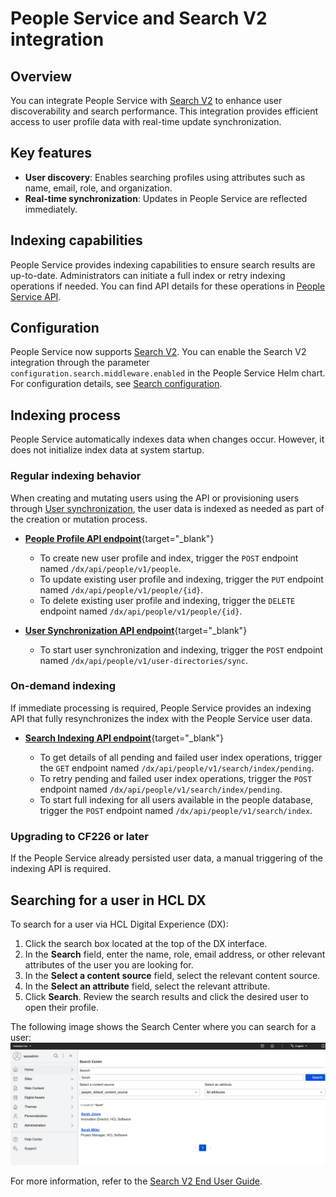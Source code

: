 # People Service and Search V2 integration

## Overview

You can integrate People Service with [Search V2](../../../../build_sites/search_v2/index.md) to enhance user discoverability and search performance. This integration provides efficient access to user profile data with real-time update synchronization.

## Key features

- **User discovery**: Enables searching profiles using attributes such as name, email, role, and organization.
- **Real-time synchronization**: Updates in People Service are reflected immediately.

## Indexing capabilities

People Service provides indexing capabilities to ensure search results are up-to-date. Administrators can initiate a full index or retry indexing operations if needed. You can find API details for these operations in [People Service API](../api/index.md).

## Configuration

People Service now supports [Search V2](../../../../build_sites/search_v2/index.md). You can enable the Search V2 integration through the parameter `configuration.search.middleware.enabled` in the People Service Helm chart.
For configuration details, see [Search configuration](../deployment/configuration/index.md#search-configuration).

## Indexing process

People Service automatically indexes data when changes occur. However, it does not initialize index data at system startup.

### Regular indexing behavior

When creating and mutating users using the API or provisioning users through [User synchronization](../administration/user_provisioning/user_synchronization.md), the user data is indexed as needed as part of the creation or mutation process.

- [**People Profile API endpoint**](https://opensource.hcltechsw.com/experience-api-documentation/people-service-api/#tag/People-Profiles){target="_blank"}

    - To create new user profile and index, trigger the `POST` endpoint named `/dx/api/people/v1/people`.
    - To update existing user profile and indexing, trigger the `PUT` endpoint named `/dx/api/people/v1/people/{id}`.
    - To delete existing user profile and indexing, trigger the `DELETE` endpoint named `/dx/api/people/v1/people/{id}`.

- [**User Synchronization API endpoint**](https://opensource.hcltechsw.com/experience-api-documentation/people-service-api/#tag/Federation-User-directories){target="_blank"}

    - To start user synchronization and indexing, trigger the `POST` endpoint named `/dx/api/people/v1/user-directories/sync`.

### On-demand indexing

If immediate processing is required, People Service provides an indexing API that fully resynchronizes the index with the People Service user data.

- [**Search Indexing API endpoint**](https://opensource.hcltechsw.com/experience-api-documentation/people-service-api/#tag/Search-Re-Index){target="_blank"}

    - To get details of all pending and failed user index operations, trigger the `GET` endpoint named `/dx/api/people/v1/search/index/pending`.
    - To retry pending and failed user index operations, trigger the `POST` endpoint named `/dx/api/people/v1/search/index/pending`.
    - To start full indexing for all users available in the people database, trigger the `POST` endpoint named `/dx/api/people/v1/search/index`.

### Upgrading to CF226 or later

If the People Service already persisted user data, a manual triggering of the indexing API is required.

## Searching for a user in HCL DX

To search for a user via HCL Digital Experience (DX):

1. Click the search box located at the top of the DX interface.
2. In the **Search** field, enter the name, role, email address, or other relevant attributes of the user you are looking for.
3. In the **Select a content source** field, select the relevant content source.
4. In the **Select an attribute** field, select the relevant attribute.
5. Click **Search**. Review the search results and click the desired user to open their profile.

The following image shows the Search Center where you can search for a user:
    ![Search V2 - Search center](./img/dx-search-center.png)

For more information, refer to the [Search V2 End User Guide](../../../../build_sites/search_v2/usage.md).
